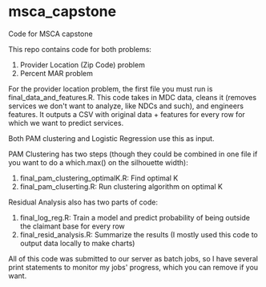 # msca_capstone
Code for MSCA capstone

This repo contains code for both problems:

1) Provider Location (Zip Code) problem
2) Percent MAR problem

For the provider location problem, the first file you must run is final_data_and_features.R.  This code takes in MDC data, cleans it (removes services we don't want to analyze, like NDCs and such), and engineers features. It outputs a CSV with original data + features for every row for which we want to predict services.

Both PAM clustering and Logistic Regression use this as input.  

PAM Clustering has two steps (though they could be combined in one file if you want to do a which.max() on the silhouette width):
1. final_pam_clustering_optimalK.R: Find optimal K
2. final_pam_cluserting.R: Run clustering algorithm on optimal K

Residual Analysis also has two parts of code:
1. final_log_reg.R: Train a model and predict probability of being outside the claimant base for every row
2. final_resid_analysis.R: Summarize the results (I mostly used this code to output data locally to make charts)

All of this code was submitted to our server as batch jobs, so I have several print statements to monitor my jobs' progress, which you can remove if you want.  
